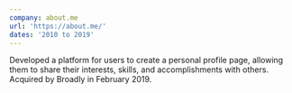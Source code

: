 ```yaml
---
company: about.me
url: 'https://about.me/'
dates: '2010 to 2019'
---
```


Developed a platform for users to create a personal profile page, allowing them to share their interests, skills, and accomplishments with others. Acquired by Broadly in February 2019.
